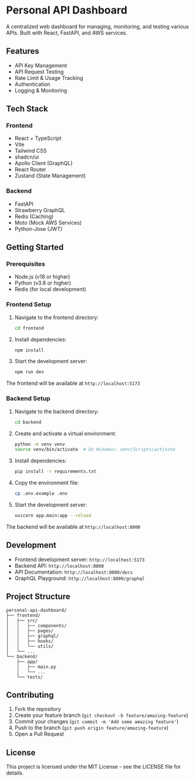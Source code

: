 # Personal API Dashboard

A centralized web dashboard for managing, monitoring, and testing various APIs. Built with React, FastAPI, and AWS services.

## Features

- API Key Management
- API Request Testing
- Rate Limit & Usage Tracking
- Authentication
- Logging & Monitoring

## Tech Stack

### Frontend
- React + TypeScript
- Vite
- Tailwind CSS
- shadcn/ui
- Apollo Client (GraphQL)
- React Router
- Zustand (State Management)

### Backend
- FastAPI
- Strawberry GraphQL
- Redis (Caching)
- Moto (Mock AWS Services)
- Python-Jose (JWT)

## Getting Started

### Prerequisites

- Node.js (v18 or higher)
- Python (v3.8 or higher)
- Redis (for local development)

### Frontend Setup

1. Navigate to the frontend directory:
   ```bash
   cd frontend
   ```

2. Install dependencies:
   ```bash
   npm install
   ```

3. Start the development server:
   ```bash
   npm run dev
   ```

The frontend will be available at `http://localhost:5173`

### Backend Setup

1. Navigate to the backend directory:
   ```bash
   cd backend
   ```

2. Create and activate a virtual environment:
   ```bash
   python -m venv venv
   source venv/bin/activate  # On Windows: venv\Scripts\activate
   ```

3. Install dependencies:
   ```bash
   pip install -r requirements.txt
   ```

4. Copy the environment file:
   ```bash
   cp .env.example .env
   ```

5. Start the development server:
   ```bash
   uvicorn app.main:app --reload
   ```

The backend will be available at `http://localhost:8000`

## Development

- Frontend development server: `http://localhost:5173`
- Backend API: `http://localhost:8000`
- API Documentation: `http://localhost:8000/docs`
- GraphQL Playground: `http://localhost:8000/graphql`

## Project Structure

```
personal-api-dashboard/
├── frontend/
│   ├── src/
│   │   ├── components/
│   │   ├── pages/
│   │   ├── graphql/
│   │   ├── hooks/
│   │   └── utils/
│   └── ...
└── backend/
    ├── app/
    │   ├── main.py
    │   └── ...
    └── tests/
```

## Contributing

1. Fork the repository
2. Create your feature branch (`git checkout -b feature/amazing-feature`)
3. Commit your changes (`git commit -m 'Add some amazing feature'`)
4. Push to the branch (`git push origin feature/amazing-feature`)
5. Open a Pull Request

## License

This project is licensed under the MIT License - see the LICENSE file for details. 